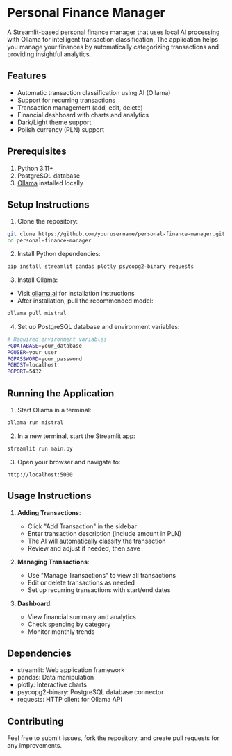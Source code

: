 # Personal Finance Manager

A Streamlit-based personal finance manager that uses local AI processing with Ollama for intelligent transaction classification. The application helps you manage your finances by automatically categorizing transactions and providing insightful analytics.

## Features

- Automatic transaction classification using AI (Ollama)
- Support for recurring transactions
- Transaction management (add, edit, delete)
- Financial dashboard with charts and analytics
- Dark/Light theme support
- Polish currency (PLN) support

## Prerequisites

1. Python 3.11+
2. PostgreSQL database
3. [Ollama](https://ollama.ai/) installed locally

## Setup Instructions

1. Clone the repository:
```bash
git clone https://github.com/yourusername/personal-finance-manager.git
cd personal-finance-manager
```

2. Install Python dependencies:
```bash
pip install streamlit pandas plotly psycopg2-binary requests
```

3. Install Ollama:
- Visit [ollama.ai](https://ollama.ai) for installation instructions
- After installation, pull the recommended model:
```bash
ollama pull mistral
```

4. Set up PostgreSQL database and environment variables:
```bash
# Required environment variables
PGDATABASE=your_database
PGUSER=your_user
PGPASSWORD=your_password
PGHOST=localhost
PGPORT=5432
```

## Running the Application

1. Start Ollama in a terminal:
```bash
ollama run mistral
```

2. In a new terminal, start the Streamlit app:
```bash
streamlit run main.py
```

3. Open your browser and navigate to:
```
http://localhost:5000
```

## Usage Instructions

1. **Adding Transactions**:
   - Click "Add Transaction" in the sidebar
   - Enter transaction description (include amount in PLN)
   - The AI will automatically classify the transaction
   - Review and adjust if needed, then save

2. **Managing Transactions**:
   - Use "Manage Transactions" to view all transactions
   - Edit or delete transactions as needed
   - Set up recurring transactions with start/end dates

3. **Dashboard**:
   - View financial summary and analytics
   - Check spending by category
   - Monitor monthly trends

## Dependencies

- streamlit: Web application framework
- pandas: Data manipulation
- plotly: Interactive charts
- psycopg2-binary: PostgreSQL database connector
- requests: HTTP client for Ollama API

## Contributing

Feel free to submit issues, fork the repository, and create pull requests for any improvements.
